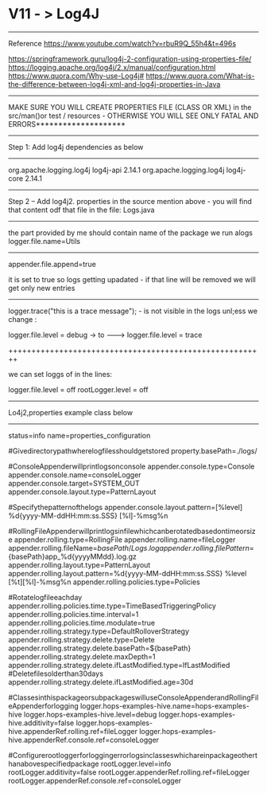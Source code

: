# V11 - > Log4J

***************************************************************
Reference
https://www.youtube.com/watch?v=rbuR9Q_55h4&t=496s

https://springframework.guru/log4j-2-configuration-using-properties-file/
https://logging.apache.org/log4j/2.x/manual/configuration.html
https://www.quora.com/Why-use-Log4j#
https://www.quora.com/What-is-the-difference-between-log4j-xml-and-log4j-properties-in-Java
**********************************************************

MAKE SURE YOU WILL CREATE PROPERTIES FILE (CLASS OR XML) in the src/man()or test / resources - OTHERWISE YOU WILL SEE ONLY FATAL AND ERRORS********************

*******************************************************************
Step 1: Add log4j dependencies as below
*********************************************************
 <dependency>
    <groupId>org.apache.logging.log4j</groupId>
    <artifactId>log4j-api</artifactId>
    <version>2.14.1</version>
  </dependency>
  <dependency>
    <groupId>org.apache.logging.log4j</groupId>
    <artifactId>log4j-core</artifactId>
    <version>2.14.1</version>
  </dependency>
    </dependencies>

*****************************************
Step 2 – Add log4j2. properties in the source mention above - you will find that content odf that file in the file: Logs.java
********************************************

the part provided by me should contain name of the package we run alogs
logger.file.name=Utils
******************************************

appender.file.append=true  

it is set to true so logs getting upadated - if that line will be removed we will get only new entries

***************************************************

logger.trace("this is a trace  message"); - is not visible in the logs unl;ess we change : 


logger.file.level = debug    -> to  ---> logger.file.level = trace

++++++++++++++++++++++++++++++++++++++++++++++++++++++++

we can set loggs of in the lines:

logger.file.level = off
rootLogger.level = off


--------------------------------------------

Lo4j2,properties example class below

**********************************

status=info
name=properties_configuration

#Givedirectorypathwherelogfilesshouldgetstored
property.basePath=./logs/

#ConsoleAppenderwillprintlogsonconsole
appender.console.type=Console
appender.console.name=consoleLogger
appender.console.target=SYSTEM_OUT
appender.console.layout.type=PatternLayout

#Specifythepatternofthelogs
appender.console.layout.pattern=[%level] %d{yyyy-MM-ddHH:mm:ss.SSS} [%l]-%msg%n


#RollingFileAppenderwillprintlogsinfilewhichcanberotatedbasedontimeorsize
appender.rolling.type=RollingFile
appender.rolling.name=fileLogger
appender.rolling.fileName=${basePath}/Logs.log
appender.rolling.filePattern=${basePath}app_%d{yyyyMMdd}.log.gz
appender.rolling.layout.type=PatternLayout
appender.rolling.layout.pattern=%d{yyyy-MM-ddHH:mm:ss.SSS} %level [%t][%l]-%msg%n
appender.rolling.policies.type=Policies

#Rotatelogfileeachday
appender.rolling.policies.time.type=TimeBasedTriggeringPolicy
appender.rolling.policies.time.interval=1
appender.rolling.policies.time.modulate=true
appender.rolling.strategy.type=DefaultRolloverStrategy
appender.rolling.strategy.delete.type=Delete
appender.rolling.strategy.delete.basePath=${basePath}
appender.rolling.strategy.delete.maxDepth=1
appender.rolling.strategy.delete.ifLastModified.type=IfLastModified
#Deletefilesolderthan30days
appender.rolling.strategy.delete.ifLastModified.age=30d

#ClassesinthispackageorsubpackageswilluseConsoleAppenderandRollingFileAppenderforlogging
logger.hops-examples-hive.name=hops-examples-hive
logger.hops-examples-hive.level=debug
logger.hops-examples-hive.additivity=false
logger.hops-examples-hive.appenderRef.rolling.ref=fileLogger
logger.hops-examples-hive.appenderRef.console.ref=consoleLogger

#Configurerootloggerforloggingerrorlogsinclasseswhichareinpackageotherthanabovespecifiedpackage
rootLogger.level=info
rootLogger.additivity=false
rootLogger.appenderRef.rolling.ref=fileLogger
rootLogger.appenderRef.console.ref=consoleLogger



